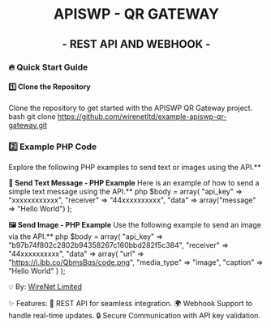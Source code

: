 # <div align="center">**APISWP - QR GATEWAY**</div>
## <div align="center">- **REST API AND WEBHOOK** -</div>

### 🔥 **Quick Start Guide**
#### 1️⃣ **Clone the Repository**

Clone the repository to get started with the APISWP QR Gateway project.
bash
git clone https://github.com/wirenetltd/example-apiswp-qr-gateway.git


### **2️⃣ Example PHP Code**
Explore the following PHP examples to send text or images using the API.**
<br>

**📱 Send Text Message - PHP Example**
Here is an example of how to send a simple text message using the API.**
php
$body = array(
    "api_key" => "xxxxxxxxxxxx",
    "receiver" => "44xxxxxxxxxx",
    "data" => array("message" => "Hello World")
);

**🖼️ Send Image - PHP Example**
Use the following example to send an image via the API.**
php
$body = array(
    "api_key" => "b97b74f802c2802b94358267c160bbd282f5c384",
    "receiver" => "44xxxxxxxxxx",
    "data" => array(
        "url" => "https://i.ibb.co/QbmsBqs/code.png",
        "media_type" => "image",
        "caption" => "Hello World"
    )
);


💡 By:
<a href="https://github.com/wirenetltd" target="_blank">WireNet Limited</a>

✨ Features:
🏅 REST API for seamless integration.
🌍 Webhook Support to handle real-time updates.
🔒 Secure Communication with API key validation.
